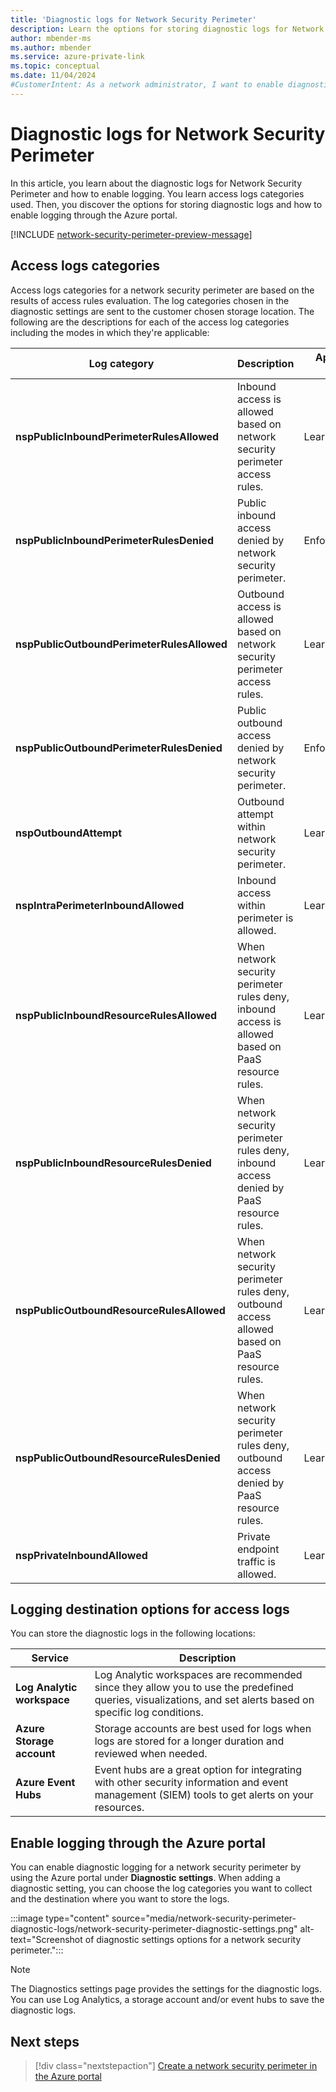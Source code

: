 ```yaml
---
title: 'Diagnostic logs for Network Security Perimeter'
description: Learn the options for storing diagnostic logs for Network Security Perimeter and how to enable logging through the Azure portal.
author: mbender-ms
ms.author: mbender
ms.service: azure-private-link
ms.topic: conceptual
ms.date: 11/04/2024
#CustomerIntent: As a network administrator, I want to enable diagnostic logging for Network Security Perimeter, so that I can monitor and analyze the network traffic to and from my resources.
---
```


# Diagnostic logs for Network Security Perimeter

In this article, you learn about the diagnostic logs for Network Security Perimeter and how to enable logging. You learn access logs categories used. Then, you discover the options for storing diagnostic logs and how to enable logging through the Azure portal.

[!INCLUDE [network-security-perimeter-preview-message](../../includes/network-security-perimeter-preview-message.md)]

## Access logs categories

Access logs categories for a network security perimeter are based on the results of access rules evaluation. The log categories chosen in the diagnostic settings are sent to the customer chosen storage location. The following are the descriptions for each of the access log categories including the modes in which they're applicable:

| **Log category** | **Description** | **Applicable to Modes** |
| --- | --- | --- |
| **nspPublicInboundPerimeterRulesAllowed** | Inbound access is allowed based on network security perimeter access rules. | Learning/Enforced |
| **nspPublicInboundPerimeterRulesDenied** | Public inbound access denied by network security perimeter. | Enforced |
| **nspPublicOutboundPerimeterRulesAllowed** | Outbound access is allowed based on network security perimeter access rules. | Learning/Enforced |
| **nspPublicOutboundPerimeterRulesDenied** | Public outbound access denied by network security perimeter. | Enforced |
| **nspOutboundAttempt** | Outbound attempt within network security perimeter. | Learning/Enforced |
| **nspIntraPerimeterInboundAllowed** | Inbound access within perimeter is allowed. | Learning/Enforced |
| **nspPublicInboundResourceRulesAllowed** | When network security perimeter rules deny, inbound access is allowed based on PaaS resource rules. | Learning |
| **nspPublicInboundResourceRulesDenied** | When network security perimeter rules deny, inbound access denied by PaaS resource rules. | Learning |
| **nspPublicOutboundResourceRulesAllowed** | When network security perimeter rules deny, outbound access allowed based on PaaS resource rules. | Learning |
| **nspPublicOutboundResourceRulesDenied** | When network security perimeter rules deny, outbound access denied by PaaS resource rules. | Learning |
| **nspPrivateInboundAllowed** | Private endpoint traffic is allowed. | Learning/Enforced |

## Logging destination options for access logs  

You can store the diagnostic logs in the following locations:

| **Service** | **Description** |
| --- | --- |
| **Log Analytic workspace** | Log Analytic workspaces are recommended since they allow you to use the predefined queries, visualizations, and set alerts based on specific log conditions. |
|**Azure Storage account** | Storage accounts are best used for logs when logs are stored for a longer duration and reviewed when needed. |
| **Azure Event Hubs** | Event hubs are a great option for integrating with other security information and event management (SIEM) tools to get alerts on your resources. |

## Enable logging through the Azure portal

You can enable diagnostic logging for a network security perimeter by using the Azure portal under **Diagnostic settings**. When adding a diagnostic setting, you can choose the log categories you want to collect and the destination where you want to store the logs.

:::image type="content" source="media/network-security-perimeter-diagnostic-logs/network-security-perimeter-diagnostic-settings.png" alt-text="Screenshot of diagnostic settings options for a network security perimeter.":::
  
> [!NOTE]
> The Diagnostics settings page provides the settings for the diagnostic logs. You can use Log Analytics, a storage account and/or event hubs to save the diagnostic logs. 

## Next steps

> [!div class="nextstepaction"]
> [Create a network security perimeter in the Azure portal](./network-security-perimeter-diagnostic-logs.md)